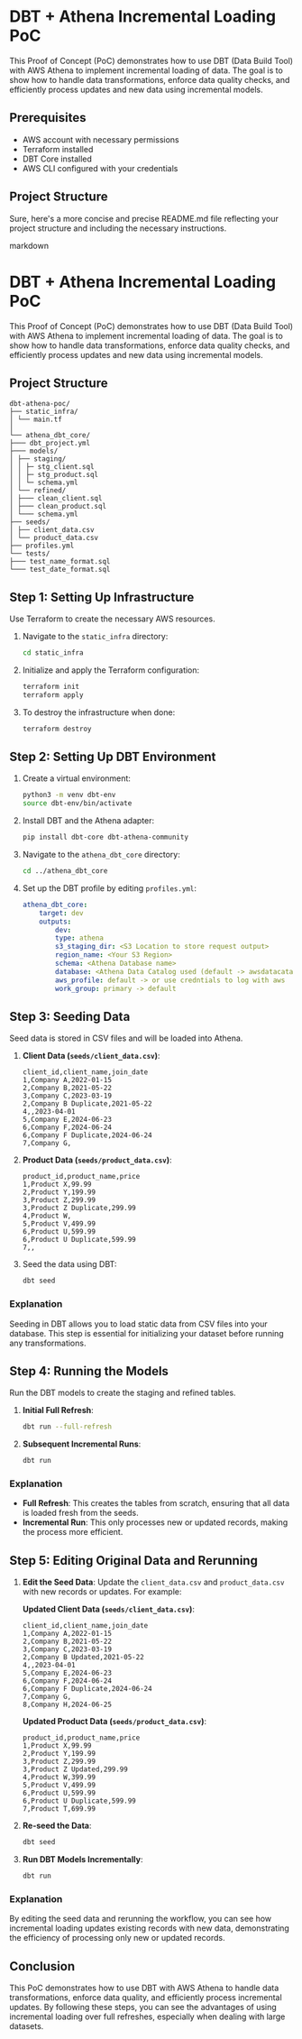 # DBT + Athena Incremental Loading PoC

This Proof of Concept (PoC) demonstrates how to use DBT (Data Build Tool) with AWS Athena to implement incremental loading of data. The goal is to show how to handle data transformations, enforce data quality checks, and efficiently process updates and new data using incremental models.

## Prerequisites

- AWS account with necessary permissions
- Terraform installed
- DBT Core installed
- AWS CLI configured with your credentials

## Project Structure

Sure, here's a more concise and precise README.md file reflecting your project structure and including the necessary instructions.

markdown

# DBT + Athena Incremental Loading PoC

This Proof of Concept (PoC) demonstrates how to use DBT (Data Build Tool) with AWS Athena to implement incremental loading of data. The goal is to show how to handle data transformations, enforce data quality checks, and efficiently process updates and new data using incremental models.

## Project Structure

```
dbt-athena-poc/
├── static_infra/
│ └── main.tf
│
└── athena_dbt_core/
├─── dbt_project.yml
├─── models/
│ ├── staging/
│ │ ├─ stg_client.sql
│ │ ├─ stg_product.sql
│ │ └─ schema.yml
│ └── refined/
│ ├─── clean_client.sql
│ ├─── clean_product.sql
│ └─── schema.yml
├── seeds/
│ ├── client_data.csv
│ └── product_data.csv
├── profiles.yml
└── tests/
├─── test_name_format.sql
└─── test_date_format.sql
```

## Step 1: Setting Up Infrastructure

Use Terraform to create the necessary AWS resources.

1. Navigate to the `static_infra` directory:
    ```bash
    cd static_infra
    ```

2. Initialize and apply the Terraform configuration:
    ```bash
    terraform init
    terraform apply
    ```

3. To destroy the infrastructure when done:
    ```bash
    terraform destroy
    ```

## Step 2: Setting Up DBT Environment

1. Create a virtual environment:
    ```bash
    python3 -m venv dbt-env
    source dbt-env/bin/activate
    ```

2. Install DBT and the Athena adapter:
    ```bash
    pip install dbt-core dbt-athena-community
    ```

3. Navigate to the `athena_dbt_core` directory:
    ```bash
    cd ../athena_dbt_core
    ```

4. Set up the DBT profile by editing `profiles.yml`:
    ```yaml
    athena_dbt_core:
        target: dev
        outputs:
            dev:
            type: athena
            s3_staging_dir: <S3 Location to store request output>
            region_name: <Your S3 Region>
            schema: <Athena Database name>
            database: <Athena Data Catalog used (default -> awsdatacatalog)>
            aws_profile: default -> or use credntials to log with aws
            work_group: primary -> default
    ```

## Step 3: Seeding Data

Seed data is stored in CSV files and will be loaded into Athena.

1. **Client Data (`seeds/client_data.csv`)**:
    ```csv
    client_id,client_name,join_date
    1,Company A,2022-01-15
    2,Company B,2021-05-22
    3,Company C,2023-03-19
    2,Company B Duplicate,2021-05-22
    4,,2023-04-01
    5,Company E,2024-06-23
    6,Company F,2024-06-24
    6,Company F Duplicate,2024-06-24
    7,Company G,
    ```

2. **Product Data (`seeds/product_data.csv`)**:
    ```csv
    product_id,product_name,price
    1,Product X,99.99
    2,Product Y,199.99
    3,Product Z,299.99
    3,Product Z Duplicate,299.99
    4,Product W,
    5,Product V,499.99
    6,Product U,599.99
    6,Product U Duplicate,599.99
    7,,
    ```

3. Seed the data using DBT:
    ```bash
    dbt seed
    ```

### Explanation

Seeding in DBT allows you to load static data from CSV files into your database. This step is essential for initializing your dataset before running any transformations.

## Step 4: Running the Models

Run the DBT models to create the staging and refined tables.

1. **Initial Full Refresh**:
    ```bash
    dbt run --full-refresh
    ```

2. **Subsequent Incremental Runs**:
    ```bash
    dbt run
    ```

### Explanation

- **Full Refresh**: This creates the tables from scratch, ensuring that all data is loaded fresh from the seeds.
- **Incremental Run**: This only processes new or updated records, making the process more efficient.

## Step 5: Editing Original Data and Rerunning

1. **Edit the Seed Data**:
    Update the `client_data.csv` and `product_data.csv` with new records or updates. For example:

    **Updated Client Data (`seeds/client_data.csv`)**:
    ```csv
    client_id,client_name,join_date
    1,Company A,2022-01-15
    2,Company B,2021-05-22
    3,Company C,2023-03-19
    2,Company B Updated,2021-05-22
    4,,2023-04-01
    5,Company E,2024-06-23
    6,Company F,2024-06-24
    6,Company F Duplicate,2024-06-24
    7,Company G,
    8,Company H,2024-06-25
    ```

    **Updated Product Data (`seeds/product_data.csv`)**:
    ```csv
    product_id,product_name,price
    1,Product X,99.99
    2,Product Y,199.99
    3,Product Z,299.99
    3,Product Z Updated,299.99
    4,Product W,399.99
    5,Product V,499.99
    6,Product U,599.99
    6,Product U Duplicate,599.99
    7,Product T,699.99
    ```

2. **Re-seed the Data**:
    ```bash
    dbt seed
    ```

3. **Run DBT Models Incrementally**:
    ```bash
    dbt run
    ```

### Explanation

By editing the seed data and rerunning the workflow, you can see how incremental loading updates existing records with new data, demonstrating the efficiency of processing only new or updated records.

## Conclusion

This PoC demonstrates how to use DBT with AWS Athena to handle data transformations, enforce data quality, and efficiently process incremental updates. By following these steps, you can see the advantages of using incremental loading over full refreshes, especially when dealing with large datasets.
